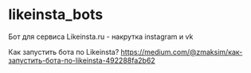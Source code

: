 # likeinsta_bots
Бот для сервиса Likeinsta.ru - накрутка instagram и vk

Как запустить бота по Likeinsta?
https://medium.com/@zmaksim/как-запустить-бота-по-likeinsta-492288fa2b62
